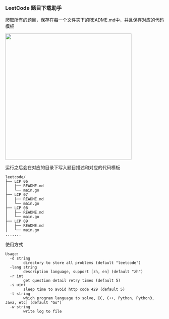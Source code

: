 ### LeetCode 题目下载助手
爬取所有的题目，保存在每一个文件夹下的README.md中，并且保存对应的代码模板

<img src="demo.gif" width=400>

运行之后会在对应的目录下写入题目描述和对应的代码模板
```
leetcode/
├── LCP 06       
│   ├── README.md
│   └── main.go  
├── LCP 07       
│   ├── README.md
│   └── main.go  
├── LCP 08       
│   ├── README.md
│   └── main.go  
├── LCP 09       
│   ├── README.md
│   └── main.go  
.......
```

使用方式
```
Usage:
  -d string
        directory to store all problems (default "leetcode")
  -lang string
        description language, support [zh, en] (default "zh")
  -r int
        get question detail retry times (default 5)
  -s uint
        sleep time to avoid http code 429 (default 5)
  -t string
        which program language to solve, [C, C++, Python, Python3, Java, etc] (default "Go")    
  -w string
        write log to file
```